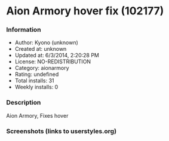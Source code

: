 # Aion Armory hover fix (102177)

### Information
- Author: Kyono (unknown)
- Created at: unknown
- Updated at: 6/3/2014, 2:20:28 PM
- License: NO-REDISTRIBUTION
- Category: aionarmory
- Rating: undefined
- Total installs: 31
- Weekly installs: 0


### Description
Aion Armory, Fixes hover


### Screenshots (links to userstyles.org)



